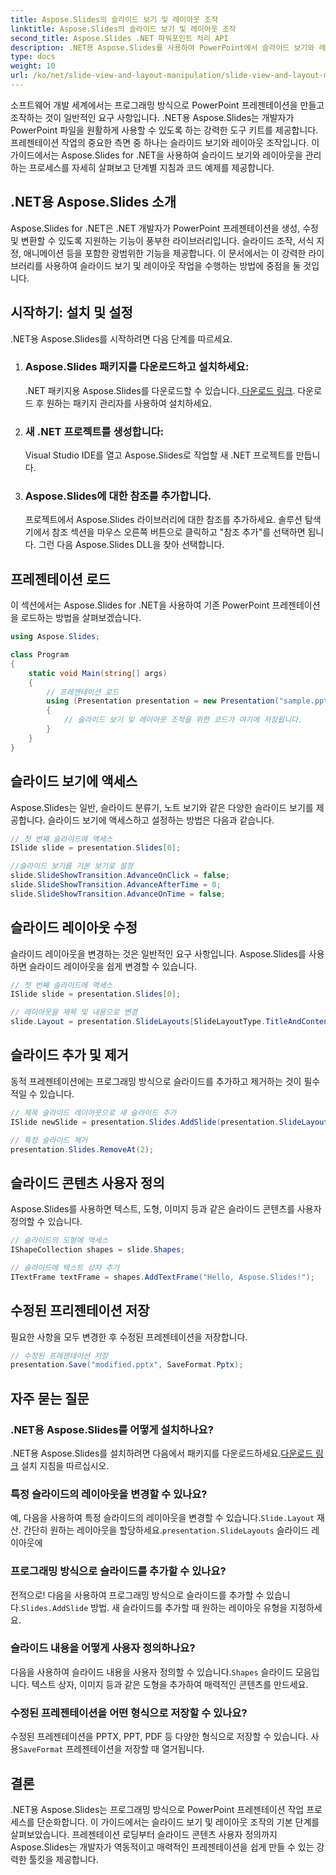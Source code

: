 ```yaml
---
title: Aspose.Slides의 슬라이드 보기 및 레이아웃 조작
linktitle: Aspose.Slides의 슬라이드 보기 및 레이아웃 조작
second_title: Aspose.Slides .NET 파워포인트 처리 API
description: .NET용 Aspose.Slides를 사용하여 PowerPoint에서 슬라이드 보기와 레이아웃을 조작하는 방법을 알아보세요. 코드 예제가 포함된 단계별 가이드입니다.
type: docs
weight: 10
url: /ko/net/slide-view-and-layout-manipulation/slide-view-and-layout-manipulation/
---
```


소프트웨어 개발 세계에서는 프로그래밍 방식으로 PowerPoint 프레젠테이션을 만들고 조작하는 것이 일반적인 요구 사항입니다. .NET용 Aspose.Slides는 개발자가 PowerPoint 파일을 원활하게 사용할 수 있도록 하는 강력한 도구 키트를 제공합니다. 프레젠테이션 작업의 중요한 측면 중 하나는 슬라이드 보기와 레이아웃 조작입니다. 이 가이드에서는 Aspose.Slides for .NET을 사용하여 슬라이드 보기와 레이아웃을 관리하는 프로세스를 자세히 살펴보고 단계별 지침과 코드 예제를 제공합니다.


## .NET용 Aspose.Slides 소개

Aspose.Slides for .NET은 .NET 개발자가 PowerPoint 프레젠테이션을 생성, 수정 및 변환할 수 있도록 지원하는 기능이 풍부한 라이브러리입니다. 슬라이드 조작, 서식 지정, 애니메이션 등을 포함한 광범위한 기능을 제공합니다. 이 문서에서는 이 강력한 라이브러리를 사용하여 슬라이드 보기 및 레이아웃 작업을 수행하는 방법에 중점을 둘 것입니다.

## 시작하기: 설치 및 설정

.NET용 Aspose.Slides를 시작하려면 다음 단계를 따르세요.

1. ### Aspose.Slides 패키지를 다운로드하고 설치하세요:
    .NET 패키지용 Aspose.Slides를 다운로드할 수 있습니다.[ 다운로드 링크](https://releases.aspose.com/slides/net/). 다운로드 후 원하는 패키지 관리자를 사용하여 설치하세요.

2. ### 새 .NET 프로젝트를 생성합니다:
   Visual Studio IDE를 열고 Aspose.Slides로 작업할 새 .NET 프로젝트를 만듭니다.

3. ### Aspose.Slides에 대한 참조를 추가합니다.
   프로젝트에서 Aspose.Slides 라이브러리에 대한 참조를 추가하세요. 솔루션 탐색기에서 참조 섹션을 마우스 오른쪽 버튼으로 클릭하고 "참조 추가"를 선택하면 됩니다. 그런 다음 Aspose.Slides DLL을 찾아 선택합니다.

## 프레젠테이션 로드

이 섹션에서는 Aspose.Slides for .NET을 사용하여 기존 PowerPoint 프레젠테이션을 로드하는 방법을 살펴보겠습니다.

```csharp
using Aspose.Slides;

class Program
{
    static void Main(string[] args)
    {
        // 프레젠테이션 로드
        using (Presentation presentation = new Presentation("sample.pptx"))
        {
            // 슬라이드 보기 및 레이아웃 조작을 위한 코드가 여기에 저장됩니다.
        }
    }
}
```

## 슬라이드 보기에 액세스

Aspose.Slides는 일반, 슬라이드 분류기, 노트 보기와 같은 다양한 슬라이드 보기를 제공합니다. 슬라이드 보기에 액세스하고 설정하는 방법은 다음과 같습니다.

```csharp
// 첫 번째 슬라이드에 액세스
ISlide slide = presentation.Slides[0];

//슬라이드 보기를 기본 보기로 설정
slide.SlideShowTransition.AdvanceOnClick = false;
slide.SlideShowTransition.AdvanceAfterTime = 0;
slide.SlideShowTransition.AdvanceOnTime = false;
```

## 슬라이드 레이아웃 수정

슬라이드 레이아웃을 변경하는 것은 일반적인 요구 사항입니다. Aspose.Slides를 사용하면 슬라이드 레이아웃을 쉽게 변경할 수 있습니다.

```csharp
// 첫 번째 슬라이드에 액세스
ISlide slide = presentation.Slides[0];

// 레이아웃을 제목 및 내용으로 변경
slide.Layout = presentation.SlideLayouts[SlideLayoutType.TitleAndContent];
```

## 슬라이드 추가 및 제거

동적 프레젠테이션에는 프로그래밍 방식으로 슬라이드를 추가하고 제거하는 것이 필수적일 수 있습니다.

```csharp
// 제목 슬라이드 레이아웃으로 새 슬라이드 추가
ISlide newSlide = presentation.Slides.AddSlide(presentation.SlideLayouts[SlideLayoutType.TitleSlide]);

// 특정 슬라이드 제거
presentation.Slides.RemoveAt(2);
```

## 슬라이드 콘텐츠 사용자 정의

Aspose.Slides를 사용하면 텍스트, 도형, 이미지 등과 같은 슬라이드 콘텐츠를 사용자 정의할 수 있습니다.

```csharp
// 슬라이드의 도형에 액세스
IShapeCollection shapes = slide.Shapes;

// 슬라이드에 텍스트 상자 추가
ITextFrame textFrame = shapes.AddTextFrame("Hello, Aspose.Slides!");
```

## 수정된 프리젠테이션 저장

필요한 사항을 모두 변경한 후 수정된 프레젠테이션을 저장합니다.

```csharp
// 수정된 프레젠테이션 저장
presentation.Save("modified.pptx", SaveFormat.Pptx);
```

## 자주 묻는 질문

### .NET용 Aspose.Slides를 어떻게 설치하나요?

 .NET용 Aspose.Slides를 설치하려면 다음에서 패키지를 다운로드하세요.[다운로드 링크](https://releases.aspose.com/slides/net/) 설치 지침을 따르십시오.

### 특정 슬라이드의 레이아웃을 변경할 수 있나요?

 예, 다음을 사용하여 특정 슬라이드의 레이아웃을 변경할 수 있습니다.`Slide.Layout` 재산. 간단히 원하는 레이아웃을 할당하세요.`presentation.SlideLayouts` 슬라이드 레이아웃에

### 프로그래밍 방식으로 슬라이드를 추가할 수 있나요?

 전적으로! 다음을 사용하여 프로그래밍 방식으로 슬라이드를 추가할 수 있습니다.`Slides.AddSlide` 방법. 새 슬라이드를 추가할 때 원하는 레이아웃 유형을 지정하세요.

### 슬라이드 내용을 어떻게 사용자 정의하나요?

 다음을 사용하여 슬라이드 내용을 사용자 정의할 수 있습니다.`Shapes` 슬라이드 모음입니다. 텍스트 상자, 이미지 등과 같은 도형을 추가하여 매력적인 콘텐츠를 만드세요.

### 수정된 프레젠테이션을 어떤 형식으로 저장할 수 있나요?

 수정된 프레젠테이션을 PPTX, PPT, PDF 등 다양한 형식으로 저장할 수 있습니다. 사용`SaveFormat` 프레젠테이션을 저장할 때 열거됩니다.

## 결론

.NET용 Aspose.Slides는 프로그래밍 방식으로 PowerPoint 프레젠테이션 작업 프로세스를 단순화합니다. 이 가이드에서는 슬라이드 보기 및 레이아웃 조작의 기본 단계를 살펴보았습니다. 프레젠테이션 로딩부터 슬라이드 콘텐츠 사용자 정의까지 Aspose.Slides는 개발자가 역동적이고 매력적인 프레젠테이션을 쉽게 만들 수 있는 강력한 툴킷을 제공합니다.
